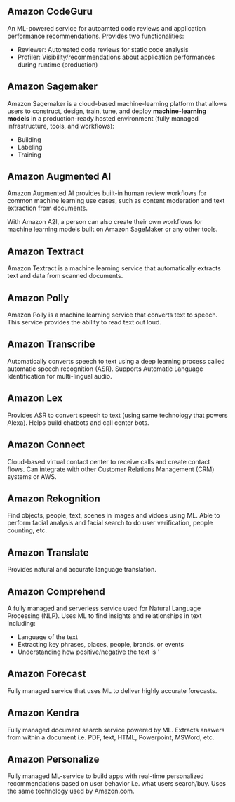 ## Amazon CodeGuru

An ML-powered service for autoamted code reviews and application performance recommendations. Provides two functionalities:

- Reviewer: Automated code reviews for static code analysis
- Profiler: Visibility/recommendations about application performances during runtime (production)

## Amazon Sagemaker

Amazon Sagemaker is a cloud-based machine-learning platform that allows users to construct, design, train, tune, and deploy **machine-learning models** in a production-ready hosted environment (fully managed infrastructure, tools, and workflows):

- Building
- Labeling
- Training

## Amazon Augmented AI

Amazon Augmented AI provides built-in human review workflows for common machine learning use cases, such as content moderation and text extraction from documents.

With Amazon A2I, a person can also create their own workflows for machine learning models built on Amazon SageMaker or any other tools.

## Amazon Textract

Amazon Textract is a machine learning service that automatically extracts text and data from scanned documents.

## Amazon Polly

Amazon Polly is a machine learning service that converts text to speech. This service provides the ability to read text out loud.

## Amazon Transcribe

Automatically converts speech to text using a deep learning process called automatic speech recognition (ASR). Supports Automatic Language Identification for multi-lingual audio.

## Amazon Lex

Provides ASR to convert speech to text (using same technology that powers Alexa). Helps build chatbots and call center bots.

## Amazon Connect

Cloud-based virtual contact center to receive calls and create contact flows. Can integrate with other Customer Relations Management (CRM) systems or AWS.

## Amazon Rekognition

Find objects, people, text, scenes in images and vidoes using ML. Able to perform facial analysis and facial search to do user verification, people counting, etc.

## Amazon Translate

Provides natural and accurate language translation.

## Amazon Comprehend

A fully managed and serverless service used for Natural Language Processing (NLP). Uses ML to find insights and relationships in text including:

- Language of the text
- Extracting key phrases, places, people, brands, or events
- Understanding how positive/negative the text is
  '

## Amazon Forecast

Fully managed service that uses ML to deliver highly accurate forecasts.

## Amazon Kendra

Fully managed document search service powered by ML. Extracts answers from within a document i.e. PDF, text, HTML, Powerpoint, MSWord, etc.

## Amazon Personalize

Fully managed ML-service to build apps with real-time personalized recommendations based on user behavior i.e. what users search/buy. Uses the same technology used by Amazon.com.

